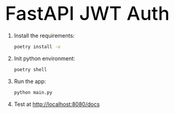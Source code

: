 <h1 align="left" style="margin-bottom: 20px; font-weight: 500; font-size: 50px; color: black;">
  FastAPI JWT Auth
</h1>


1. Install the requirements:

    ```sh
    poetry install -v
    ```

1. Init python environment:
    ```sh
    poetry shell
    ```

1. Run the app:

    ```sh
    python main.py
    ```

1. Test at [http://localhost:8080/docs](http://localhost:8080/docs)
